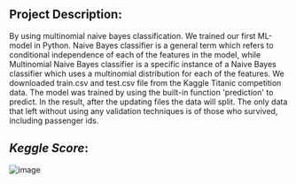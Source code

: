 ## Project Description:
 By using multinomial naive bayes classification. We trained our first ML-model in Python. Naive Bayes classifier is a general term which refers to conditional independence of each of the features in the model, while Multinomial Naive Bayes classifier is a specific instance of a Naive Bayes classifier which uses a multinomial distribution for each of the features. We downloaded train.csv and test.csv file from the Kaggle Titanic competition data. The model was trained by using the built-in function 'prediction' to predict. In the result, after the updating files the data will split. The only data that left without using any validation techniques is of those who survived, including passenger ids.


***Keggle Score***:
-------------------------------------------------------
![image](https://user-images.githubusercontent.com/61632471/126849839-99cb51a0-98b8-4ee8-880a-85e51556e777.png)


 
